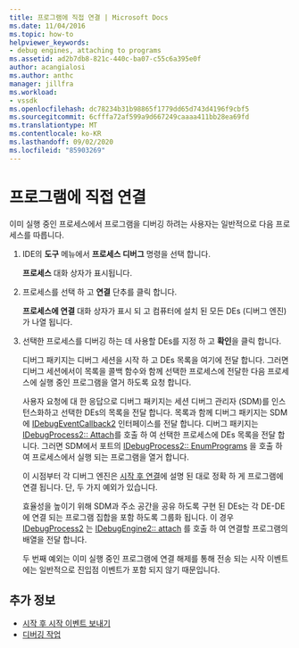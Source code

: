 ```yaml
---
title: 프로그램에 직접 연결 | Microsoft Docs
ms.date: 11/04/2016
ms.topic: how-to
helpviewer_keywords:
- debug engines, attaching to programs
ms.assetid: ad2b7db8-821c-440c-ba07-c55c6a395e0f
author: acangialosi
ms.author: anthc
manager: jillfra
ms.workload:
- vssdk
ms.openlocfilehash: dc78234b31b98865f1779dd65d743d4196f9cbf5
ms.sourcegitcommit: 6cfffa72af599a9d667249caaaa411bb28ea69fd
ms.translationtype: MT
ms.contentlocale: ko-KR
ms.lasthandoff: 09/02/2020
ms.locfileid: "85903269"
---
```

# <a name="attach-directly-to-a-program"></a>프로그램에 직접 연결
이미 실행 중인 프로세스에서 프로그램을 디버깅 하려는 사용자는 일반적으로 다음 프로세스를 따릅니다.

1. IDE의 **도구** 메뉴에서 **프로세스 디버그** 명령을 선택 합니다.

    **프로세스** 대화 상자가 표시됩니다.

2. 프로세스를 선택 하 고 **연결** 단추를 클릭 합니다.

    **프로세스에 연결** 대화 상자가 표시 되 고 컴퓨터에 설치 된 모든 DEs (디버그 엔진)가 나열 됩니다.

3. 선택한 프로세스를 디버깅 하는 데 사용할 DEs를 지정 하 고 **확인**을 클릭 합니다.

   디버그 패키지는 디버그 세션을 시작 하 고 DEs 목록을 여기에 전달 합니다. 그러면 디버그 세션에서이 목록을 콜백 함수와 함께 선택한 프로세스에 전달한 다음 프로세스에 실행 중인 프로그램을 열거 하도록 요청 합니다.

   사용자 요청에 대 한 응답으로 디버그 패키지는 세션 디버그 관리자 (SDM)를 인스턴스화하고 선택한 DEs의 목록을 전달 합니다. 목록과 함께 디버그 패키지는 SDM에 [IDebugEventCallback2](../../extensibility/debugger/reference/idebugeventcallback2.md) 인터페이스를 전달 합니다. 디버그 패키지는 [IDebugProcess2:: Attach](../../extensibility/debugger/reference/idebugprocess2-attach.md)를 호출 하 여 선택한 프로세스에 DEs 목록을 전달 합니다. 그러면 SDM에서 포트의 [IDebugProcess2:: EnumPrograms](../../extensibility/debugger/reference/idebugprocess2-enumprograms.md) 을 호출 하 여 프로세스에서 실행 되는 프로그램을 열거 합니다.

   이 시점부터 각 디버그 엔진은 [시작 후 연결](../../extensibility/debugger/attaching-after-a-launch.md)에 설명 된 대로 정확 하 게 프로그램에 연결 됩니다. 단, 두 가지 예외가 있습니다.

   효율성을 높이기 위해 SDM과 주소 공간을 공유 하도록 구현 된 DEs는 각 DE-DE에 연결 되는 프로그램 집합을 포함 하도록 그룹화 됩니다. 이 경우 [IDebugProcess2](../../extensibility/debugger/reference/idebugprocess2.md) 는 [IDebugEngine2:: attach](../../extensibility/debugger/reference/idebugengine2-attach.md) 를 호출 하 여 연결할 프로그램의 배열을 전달 합니다.

   두 번째 예외는 이미 실행 중인 프로그램에 연결 해제를 통해 전송 되는 시작 이벤트에는 일반적으로 진입점 이벤트가 포함 되지 않기 때문입니다.

## <a name="see-also"></a>추가 정보
- [시작 후 시작 이벤트 보내기](../../extensibility/debugger/sending-startup-events-after-a-launch.md)
- [디버깅 작업](../../extensibility/debugger/debugging-tasks.md)
